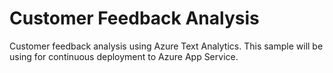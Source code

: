 # Customer Feedback Analysis
Customer feedback analysis using Azure Text Analytics. This sample will be using for continuous deployment to Azure App Service. 

